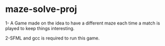 # maze-solve-proj
1- A Game made on the idea to have a different maze each time a match is played to keep things interesting.

2-SFML and gcc is required to run this game.

